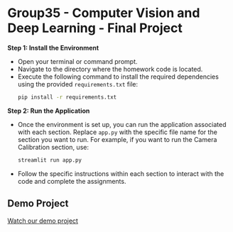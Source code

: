 # Group35 - Computer Vision and Deep Learning - Final Project 

**Step 1: Install the Environment**
   - Open your terminal or command prompt.
   - Navigate to the directory where the homework code is located.
   - Execute the following command to install the required dependencies using the provided `requirements.txt` file:
     ```bash
     pip install -r requirements.txt
     ```

**Step 2: Run the Application**
   - Once the environment is set up, you can run the application associated with each section. Replace `app.py` with the specific file name for the section you want to run. For example, if you want to run the Camera Calibration section, use:
     ```bash
     streamlit run app.py
     ```
   - Follow the specific instructions within each section to interact with the code and complete the assignments.

## Demo Project
[Watch our demo project](https://drive.google.com/file/d/1Da_Pv6Z3WS8Ac_WCpKvUjFHwQPXgDEUx/view?usp=drive_link)

